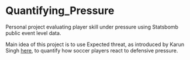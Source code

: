 # Quantifying_Pressure
Personal project evaluating player skill under pressure using Statsbomb public event level data.

Main idea of this project is to use Expected threat, as introduced by Karun Singh [here](https://karun.in/blog/expected-threat.html), to quantify how soccer players react to defensive pressure. 
